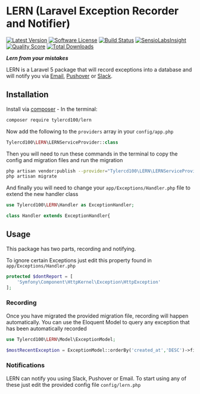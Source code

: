 # LERN (Laravel Exception Recorder and Notifier)
[![Latest Version](https://img.shields.io/github/release/tylercd100/lern.svg?style=flat-square)](https://github.com/tylercd100/lern/releases)
[![Software License](https://img.shields.io/badge/license-MIT-brightgreen.svg?style=flat-square)](LICENSE.md)
[![Build Status](https://img.shields.io/travis/tylercd100/lern/master.svg?style=flat-square)](https://travis-ci.org/tylercd100/lern)
[![SensioLabsInsight](https://img.shields.io/sensiolabs/i/3f243a38-a1c7-42f5-96c8-37526e807029.svg?style=flat-square)](https://insight.sensiolabs.com/projects/3f243a38-a1c7-42f5-96c8-37526e807029)
[![Quality Score](https://img.shields.io/scrutinizer/g/tylercd100/lern.svg?style=flat-square)](https://scrutinizer-ci.com/g/tylercd100/lern)
[![Total Downloads](https://img.shields.io/packagist/dt/tylercd100/lern.svg?style=flat-square)](https://packagist.org/packages/tylercd100/lern)

**_Lern from your mistakes_**

LERN is a Laravel 5 package that will record exceptions into a database and will notify you via [Email](https://laravel.com/docs/master/mail), [Pushover](https://pushover.net/) or [Slack](https://slack.com/).


## Installation

Install via [composer](https://getcomposer.org/) - In the terminal:

```bash
composer require tylercd100/lern
```

Now add the following to the `providers` array in your `config/app.php`

```php
Tylercd100\LERN\LERNServiceProvider::class
```

Then you will need to run these commands in the terminal to copy the config and migration files and run the migration

```bash
php artisan vendor:publish --provider="Tylercd100\LERN\LERNServiceProvider"
php artisan migrate
```

And finally you will need to change your `app/Exceptions/Handler.php` file to extend the new handler class

```php
use Tylercd100\LERN\Handler as ExceptionHandler;

class Handler extends ExceptionHandler{
```

## Usage
This package has two parts, recording and notifying.

To ignore certain Exceptions just edit this property found in `app/Exceptions/Handler.php`
```php
protected $dontReport = [
	'Symfony\Component\HttpKernel\Exception\HttpException'
];
```

### Recording
Once you have migrated the provided migration file, recording will happen automatically. You can use the Eloquent Model to query any exception that has been automatically recorded
```php
use Tylercd100\LERN\Model\ExceptionModel;

$mostRecentException = ExceptionModel::orderBy('created_at','DESC')->first()
```

### Notifications
LERN can notify you using Slack, Pushover or Email. To start using any of these just edit the provided config file `config/lern.php`
